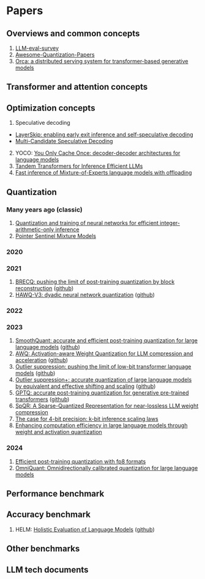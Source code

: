 # Papers

## Overviews and common concepts
1. [LLM-eval-survey](https://github.com/MLGroupJLU/LLM-eval-survey)
2. [Awesome-Quantization-Papers](https://github.com/Zhen-Dong/Awesome-Quantization-Papers)
3. [Orca: a distributed serving system for transformer-based generative models](https://github.com/vvchernov/LLM_info/blob/main/papers/common/Orca.pdf)

## Transformer and attention concepts

## Optimization concepts
1. Speculative decoding
 - [LayerSkip: enabling early exit inference and self-speculative decoding](https://github.com/vvchernov/LLM_info/blob/main/papers/optimization/speculative_decoding/speculative_decoding_layer_skip.pdf)
 - [Multi-Candidate Speculative Decoding](https://github.com/vvchernov/LLM_info/blob/main/papers/optimization/speculative_decoding/speculative_decoding_multi_candidate.pdf)
2. YOCO: [You Only Cache Once: decoder-decoder architectures for language models](https://github.com/vvchernov/LLM_info/blob/main/papers/optimization/yoco.pdf)
3. [Tandem Transformers for Inference Efficient LLMs](https://github.com/vvchernov/LLM_info/blob/main/papers/optimization/tandem_transformers.pdf)
4. [Fast inference of Mixture-of-Experts language models with offloading](https://github.com/vvchernov/LLM_info/blob/main/papers/optimization/MoE_fast_inference.pdf)

## Quantization

### Many years ago (classic)
1. [Quantization and training of neural networks for efficient integer-arithmetic-only inference](https://github.com/vvchernov/LLM_info/blob/main/papers/compression/quantization/NN_with_int_arithmetic_only.pdf)
2. [Pointer Sentinel Mixture Models](https://github.com/vvchernov/LLM_info/blob/main/papers/compression/quantization/sentinel_mixture_models.pdf)

### 2020
### 2021
1. [BRECQ: pushing the limit of post-training quantization by block reconstruction](https://github.com/vvchernov/LLM_info/blob/main/papers/compression/quantization/BRECQ.pdf) ([github](https://github.com/yhhhli/BRECQ))
2. [HAWQ-V3: dyadic neural network quantization](https://github.com/vvchernov/LLM_info/blob/main/papers/compression/quantization/HAWQ-v3.pdf) ([github](https://github.com/zhen-dong/hawq.git))

### 2022
### 2023
1. [SmoothQuant: accurate and efficient post-training quantization for large language models](https://github.com/vvchernov/LLM_info/blob/main/papers/compression/quantization/SmoothQuant.pdf) ([github](https://github.com/mit-han-lab/smoothquant))
2. [AWQ: Activation-aware Weight Quantization for LLM compression and acceleration](https://github.com/vvchernov/LLM_info/blob/main/papers/compression/quantization/AWQ.pdf) ([github](https://github.com/mit-han-lab/llm-awq))
3. [Outlier suppression: pushing the limit of low-bit transformer language models](https://github.com/vvchernov/LLM_info/blob/main/papers/compression/quantization/OutlierSuppression.pdf) ([github](https://github.com/wimh966/outlier_suppression))
4. [Outlier suppression+: accurate quantization of large language models by equivalent and effective shifting and scaling](https://github.com/vvchernov/LLM_info/blob/main/papers/compression/quantization/OutlierSuppresion_plus.pdf) ([github](https://github.com/ModelTC/Outlier_Suppression_Plus))
5. [GPTQ: accurate post-training quantization for generative pre-trained transformers](https://github.com/vvchernov/LLM_info/blob/main/papers/compression/quantization/GPTQ.pdf) ([github](https://github.com/IST-DASLab/gptq))
6. [SpQR: A Sparse-Quantized Representation for near-lossless LLM weight compression](https://github.com/vvchernov/LLM_info/blob/main/papers/compression/quantization/SpQR.pdf)
7. [The case for 4-bit precision: k-bit inference scaling laws](https://github.com/vvchernov/LLM_info/blob/main/papers/compression/quantization/kbit-inference-scaling-laws.pdf)
8. [Enhancing computation efficiency in large language models through weight and activation quantization](https://github.com/vvchernov/LLM_info/blob/main/papers/compression/quantization/aqas_slac.pdf)

### 2024
1. [Efficient post-training quantization with fp8 formats](https://github.com/vvchernov/LLM_info/blob/main/papers/compression/quantization/fp8_ptq.pdf)
2. [OmniQuant: Omnidirectionally calibrated quantization for large language models](https://github.com/vvchernov/LLM_info/blob/main/papers/compression/quantization/omni_quant.pdf)

## Performance benchmark

## Accuracy benchmark

1. HELM: [Holistic Evaluation of Language Models]() ([github](https://github.com/stanford-crfm/helm))

## Other benchmarks

## LLM tech documents
